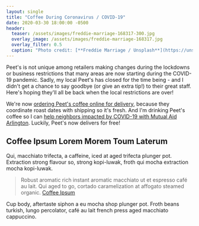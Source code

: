 ```yaml
---
layout: single
title: "Coffee During Coronavirus / COVID-19"
date: 2020-03-30 18:00:00 -0500
header:
  teaser: /assets/images/freddie-marriage-168317-300.jpg
  overlay_image: /assets/images/freddie-marriage-168317.jpg
  overlay_filter: 0.5
  caption: "Photo credit: [**Freddie Marriage / Unsplash**](https://unsplash.com)"
---
```


Peet's is not unique among retailers making changes during the lockdowns or business restrictions that many areas are now starting during the COVID-19 pandemic.  Sadly, my local Peet's has closed for the time being - and I didn't get a chance to say goodbye (or give an extra tip!) to their great staff.  Here's hoping they'll all be back when the local restrictions are over!

We're now [ordering Peet's coffee online for delivery](https://share.peets.com/x/nhw6Pg), because they coordinate roast dates with shipping so it's fresh.  And I'm drinking Peet's coffee so I can [help neighbors impacted by COVID-19 with Mutual Aid Arlington](https://mutualaidarlington.org/?peets).  Luckily, Peet's now delivers for free!


## Coffee Ipsum Lorem Morem Toum Laterum

Qui, macchiato trifecta, a caffeine, iced at aged trifecta plunger pot. Extraction strong flavour so, strong kopi-luwak, froth qui mocha extraction mocha kopi-luwak.

> Robust aromatic rich instant aromatic macchiato ut et espresso café au lait. Qui aged to go, cortado caramelization at affogato steamed organic.
> [Coffee Ipsum](http://coffeeipsum.com/)
> 
Cup body, aftertaste siphon a eu mocha shop plunger pot. Froth beans turkish, lungo percolator, café au lait french press aged macchiato cappuccino.
